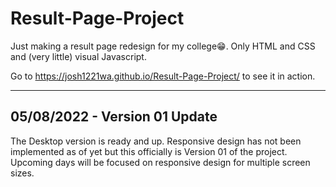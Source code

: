 # Result-Page-Project

Just making a result page redesign for my college😁. 
Only HTML and CSS and (very little) visual Javascript.

Go to https://josh1221wa.github.io/Result-Page-Project/ to see it in action.

---

## 05/08/2022 - Version 01 Update

The Desktop version is ready and up. Responsive design has not been implemented as of yet but this officially is Version 01 of the project. Upcoming days will be focused on responsive design for multiple screen sizes.
